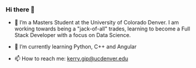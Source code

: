 ### Hi there 👋



- 🔭 I’m a Masters Student at the University of Colorado Denver. I am working towards being a "jack-of-all" trades, learning to become a Full Stack Developer with a focus on Data Science. 
- 🌱 I’m currently learning Python, C++ and Angular

- 📫 How to reach me: kerry.gip@ucdenver.edu


